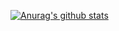 [![Anurag's github stats](https://github-readme-stats.vercel.app/api?username=icarus8050&count_private=true&show_icons=true&theme=radical)](https://github.com/anuraghazra/github-readme-stats)

<!--
**icarus8050/icarus8050** is a ✨ _special_ ✨ repository because its `README.md` (this file) appears on your GitHub profile.

Here are some ideas to get you started:

- 🔭 I’m currently working on ...
- 🌱 I’m currently learning ...
- 👯 I’m looking to collaborate on ...
- 🤔 I’m looking for help with ...
- 💬 Ask me about ...
- 📫 How to reach me: ...
- 😄 Pronouns: ...
- ⚡ Fun fact: ...
-->

